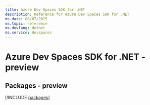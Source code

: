 ```yaml
---
title: Azure Dev Spaces SDK for .NET
description: Reference for Azure Dev Spaces SDK for .NET
ms.date: 08/07/2025
ms.topic: reference
ms.devlang: dotnet
ms.service: devspaces
---
```

# Azure Dev Spaces SDK for .NET - preview
## Packages - preview
[!INCLUDE [packages](dev-spaces-index.md)]